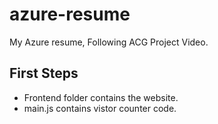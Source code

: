 # azure-resume
My Azure resume, Following ACG Project Video. 

## First Steps

- Frontend folder contains the website. 
- main.js contains vistor counter code.




